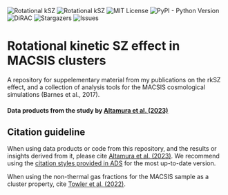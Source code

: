 ![Rotational kSZ](https://img.shields.io/badge/ArXiv-2302.07936-red)
![Rotational kSZ](https://img.shields.io/badge/ADS-2023arXiv230207936A-important)
![MIT License](https://img.shields.io/github/license/edoaltamura/entropy-core-problem)
![PyPI - Python Version](https://img.shields.io/pypi/pyversions/3)
![DiRAC](https://img.shields.io/badge/DiRAC-COSMA7-green)
![Stargazers](https://img.shields.io/github/stars/edoaltamura/macsis-cosmosim)
![Issues](https://img.shields.io/github/issues/edoaltamura/macsis-cosmosim)

# Rotational kinetic SZ effect in MACSIS clusters

A repository for suppelementary material from my publications on the rkSZ effect, and a collection of analysis tools for the MACSIS cosmological simulations (Barnes et al., 2017).

#### Data products from the study by [Altamura et al. (2023)](https://ui.adsabs.harvard.edu/abs/2023arXiv230207936A/abstract)


## Citation guideline
When using data products or code from this repository, and the results or insights derived from it, please cite [Altamura et al. (2023)](https://ui.adsabs.harvard.edu/abs/2023arXiv230207936A/abstract). We recommend using the [citation styles provided in ADS](https://ui.adsabs.harvard.edu/abs/2023arXiv230207936A/exportcitation) for the most up-to-date version.

When using the non-thermal gas fractions for the MACSIS sample as a cluster property, cite [Towler et al. (2022)](https://ui.adsabs.harvard.edu/abs/2022arXiv221101239T/abstract).
